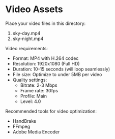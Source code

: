 # Video Assets

Place your video files in this directory:

1. sky-day.mp4
2. sky-night.mp4

Video requirements:
- Format: MP4 with H.264 codec
- Resolution: 1920x1080 (Full HD)
- Duration: 10-15 seconds (will loop seamlessly)
- File size: Optimize to under 5MB per video
- Quality settings:
  - Bitrate: 2-3 Mbps
  - Frame rate: 30fps
  - Profile: Main
  - Level: 4.0

Recommended tools for video optimization:
- HandBrake
- FFmpeg
- Adobe Media Encoder